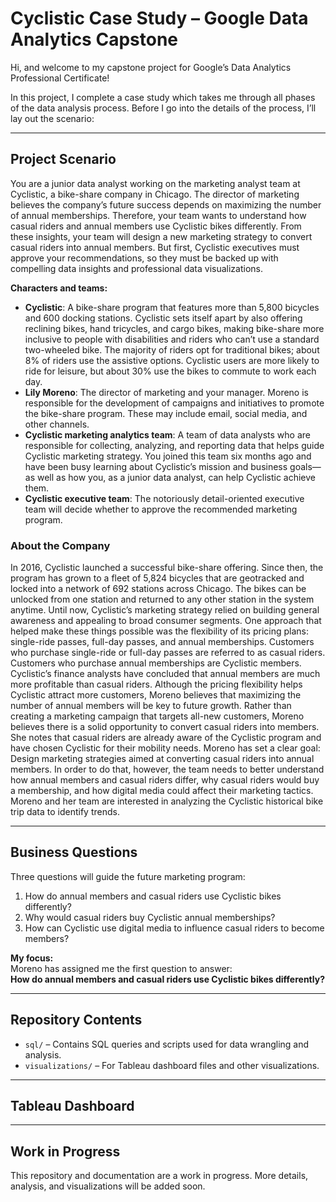 # Cyclistic Case Study – Google Data Analytics Capstone

Hi, and welcome to my capstone project for Google’s Data Analytics Professional Certificate!

In this project, I complete a case study which takes me through all phases of the data analysis process. Before I go into the details of the process, I’ll lay out the scenario:  

---

## Project Scenario

You are a junior data analyst working on the marketing analyst team at Cyclistic, a bike-share company in Chicago. The director of marketing believes the company’s future success depends on maximizing the number of annual memberships. Therefore, your team wants to understand how casual riders and annual members use Cyclistic bikes differently. From these insights, your team will design a new marketing strategy to convert casual riders into annual members. But first, Cyclistic executives must approve your recommendations, so they must be backed up with compelling data insights and professional data visualizations.

**Characters and teams:**
- **Cyclistic**: A bike-share program that features more than 5,800 bicycles and 600 docking stations. Cyclistic sets itself apart by also offering reclining bikes, hand tricycles, and cargo bikes, making bike-share more inclusive to people with disabilities and riders who can’t use a standard two-wheeled bike. The majority of riders opt for traditional bikes; about 8% of riders use the assistive options. Cyclistic users are more likely to ride for leisure, but about 30% use the bikes to commute to work each day.  
- **Lily Moreno**: The director of marketing and your manager. Moreno is responsible for the development of campaigns and initiatives to promote the bike-share program. These may include email, social media, and other channels. 
- **Cyclistic marketing analytics team**: A team of data analysts who are responsible for collecting, analyzing, and reporting data that helps guide Cyclistic marketing strategy. You joined this team six months ago and have been busy learning about Cyclistic’s mission and business goals—as well as how you, as a junior data analyst, can help Cyclistic achieve them. 
- **Cyclistic executive team**: The notoriously detail-oriented executive team will decide whether to approve the recommended marketing program.

### About the Company

In 2016, Cyclistic launched a successful bike-share offering. Since then, the program has grown to a fleet of 5,824 bicycles that are geotracked and locked into a network of 692 stations across Chicago. The bikes can be unlocked from one station and returned to any other station in the system anytime. Until now, Cyclistic’s marketing strategy relied on building general awareness and appealing to broad consumer segments. One approach that helped make these things possible was the flexibility of its pricing plans: single-ride passes, full-day passes, and annual memberships. Customers who purchase single-ride or full-day passes are referred to as casual riders. Customers who purchase annual memberships are Cyclistic members. Cyclistic’s finance analysts have concluded that annual members are much more profitable than casual riders. Although the pricing flexibility helps Cyclistic attract more customers, Moreno believes that maximizing the number of annual members will be key to future growth. Rather than creating a marketing campaign that targets all-new customers, Moreno believes there is a solid opportunity to convert casual riders into members. She notes that casual riders are already aware of the Cyclistic program and have chosen Cyclistic for their mobility needs. Moreno has set a clear goal: Design marketing strategies aimed at converting casual riders into annual members. In order to do that, however, the team needs to better understand how annual members and casual riders differ, why casual riders would buy a membership, and how digital media could affect their marketing tactics. Moreno and her team are interested in analyzing the Cyclistic historical bike trip data to identify trends.

---

## Business Questions

Three questions will guide the future marketing program: 

1. How do annual members and casual riders use Cyclistic bikes differently? 
2. Why would casual riders buy Cyclistic annual memberships? 
3. How can Cyclistic use digital media to influence casual riders to become members? 

**My focus:**  
Moreno has assigned me the first question to answer:  
**How do annual members and casual riders use Cyclistic bikes differently?**

---

## Repository Contents

- `sql/` – Contains SQL queries and scripts used for data wrangling and analysis.
- `visualizations/` – For Tableau dashboard files and other visualizations.

---

## Tableau Dashboard


---

## Work in Progress

This repository and documentation are a work in progress. More details, analysis, and visualizations will be added soon.
